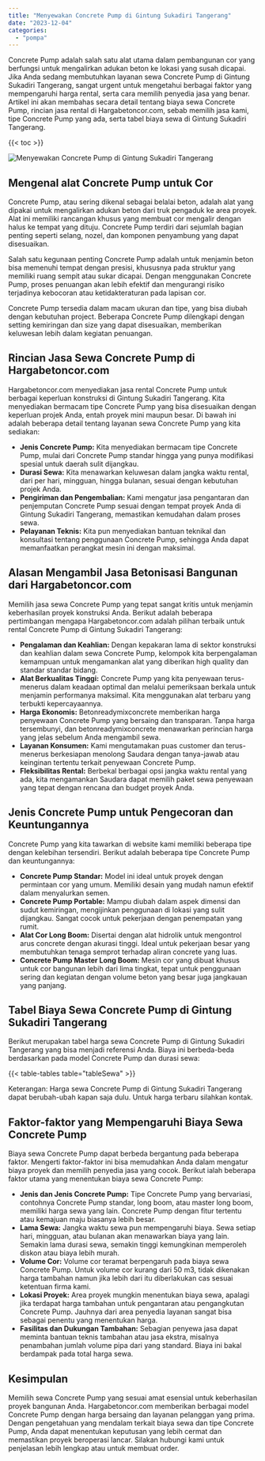 ```yaml
---
title: "Menyewakan Concrete Pump di Gintung Sukadiri Tangerang"
date: "2023-12-04"
categories: 
  - "pompa"
---
```




Concrete Pump adalah salah satu alat utama dalam pembangunan cor yang berfungsi untuk mengalirkan adukan beton ke lokasi yang susah dicapai. Jika Anda sedang membutuhkan layanan sewa Concrete Pump di Gintung Sukadiri Tangerang, sangat urgent untuk mengetahui berbagai faktor yang mempengaruhi harga rental, serta cara memilih penyedia jasa yang benar. Artikel ini akan membahas secara detail tentang biaya sewa Concrete Pump, rincian jasa rental di Hargabetoncor.com, sebab memilih jasa kami, tipe Concrete Pump yang ada, serta tabel biaya sewa di Gintung Sukadiri Tangerang.

{{< toc >}}

![Menyewakan Concrete Pump di Gintung Sukadiri Tangerang](https://hargareadymixid.github.io/pompa/concrete-pump%20(21).png)

## Mengenal alat Concrete Pump untuk Cor

Concrete Pump, atau sering dikenal sebagai belalai beton, adalah alat yang dipakai untuk mengalirkan adukan beton dari truk pengaduk ke area proyek. Alat ini memiliki rancangan khusus yang membuat cor mengalir dengan halus ke tempat yang dituju. Concrete Pump terdiri dari sejumlah bagian penting seperti selang, nozel, dan komponen penyambung yang dapat disesuaikan.

Salah satu kegunaan penting Concrete Pump adalah untuk menjamin beton bisa memenuhi tempat dengan presisi, khususnya pada struktur yang memiliki ruang sempit atau sukar dicapai. Dengan menggunakan Concrete Pump, proses penuangan akan lebih efektif dan mengurangi risiko terjadinya kebocoran atau ketidakteraturan pada lapisan cor.

Concrete Pump tersedia dalam macam ukuran dan tipe, yang bisa diubah dengan kebutuhan project. Beberapa Concrete Pump dilengkapi dengan setting kemiringan dan size yang dapat disesuaikan, memberikan keluwesan lebih dalam kegiatan penuangan.

## Rincian Jasa Sewa Concrete Pump di Hargabetoncor.com

Hargabetoncor.com menyediakan jasa rental Concrete Pump untuk berbagai keperluan konstruksi di Gintung Sukadiri Tangerang. Kita menyediakan bermacam tipe Concrete Pump yang bisa disesuaikan dengan keperluan projek Anda, entah proyek mini maupun besar. Di bawah ini adalah beberapa detail tentang layanan sewa Concrete Pump yang kita sediakan:

- **Jenis Concrete Pump:** Kita menyediakan bermacam tipe Concrete Pump, mulai dari Concrete Pump standar hingga yang punya modifikasi spesial untuk daerah sulit dijangkau.
- **Durasi Sewa:** Kita menawarkan keluwesan dalam jangka waktu rental, dari per hari, mingguan, hingga bulanan, sesuai dengan kebutuhan projek Anda.
- **Pengiriman dan Pengembalian:** Kami mengatur jasa pengantaran dan penjemputan Concrete Pump sesuai dengan tempat proyek Anda di Gintung Sukadiri Tangerang, memastikan kemudahan dalam proses sewa.
- **Pelayanan Teknis:** Kita pun menyediakan bantuan teknikal dan konsultasi tentang penggunaan Concrete Pump, sehingga Anda dapat memanfaatkan perangkat mesin ini dengan maksimal.

## Alasan Mengambil Jasa Betonisasi Bangunan dari Hargabetoncor.com

Memilih jasa sewa Concrete Pump yang tepat sangat kritis untuk menjamin keberhasilan proyek konstruksi Anda. Berikut adalah beberapa pertimbangan mengapa Hargabetoncor.com adalah pilihan terbaik untuk rental Concrete Pump di Gintung Sukadiri Tangerang:

- **Pengalaman dan Keahlian:** Dengan kepakaran lama di sektor konstruksi dan keahlian dalam sewa Concrete Pump, kelompok kita berpengalaman kemampuan untuk mengamankan alat yang diberikan high quality dan standar standar bidang.
- **Alat Berkualitas Tinggi:** Concrete Pump yang kita penyewaan terus-menerus dalam keadaan optimal dan melalui pemeriksaan berkala untuk menjamin performanya maksimal. Kita menggunakan alat terbaru yang terbukti kepercayaannya.
- **Harga Ekonomis:** Betonreadymixconcrete memberikan harga penyewaan Concrete Pump yang bersaing dan transparan. Tanpa harga tersembunyi, dan betonreadymixconcrete menawarkan perincian harga yang jelas sebelum Anda mengambil sewa.
- **Layanan Konsumen:** Kami mengutamakan puas customer dan terus-menerus berkesiapan menolong Saudara dengan tanya-jawab atau keinginan tertentu terkait penyewaan Concrete Pump.
- **Fleksibilitas Rental:** Berbekal berbagai opsi jangka waktu rental yang ada, kita mengamankan Saudara dapat memilih paket sewa penyewaan yang tepat dengan rencana dan budget proyek Anda.

## Jenis Concrete Pump untuk Pengecoran dan Keuntungannya

Concrete Pump yang kita tawarkan di website kami memiliki beberapa tipe dengan kelebihan tersendiri. Berikut adalah beberapa tipe Concrete Pump dan keuntungannya:

- **Concrete Pump Standar:** Model ini ideal untuk proyek dengan permintaan cor yang umum. Memiliki desain yang mudah namun efektif dalam menyalurkan semen.
- **Concrete Pump Portable:** Mampu diubah dalam aspek dimensi dan sudut kemiringan, mengijinkan penggunaan di lokasi yang sulit dijangkau. Sangat cocok untuk pekerjaan dengan penempatan yang rumit.
- **Alat Cor Long Boom:** Disertai dengan alat hidrolik untuk mengontrol arus concrete dengan akurasi tinggi. Ideal untuk pekerjaan besar yang membutuhkan tenaga semprot terhadap aliran concrete yang luas.
- **Concrete Pump Master Long Boom:** Mesin cor yang dibuat khusus untuk cor bangunan lebih dari lima tingkat, tepat untuk penggunaan sering dan kegiatan dengan volume beton yang besar juga jangkauan yang panjang.

## Tabel Biaya Sewa Concrete Pump di Gintung Sukadiri Tangerang

Berikut merupakan tabel harga sewa Concrete Pump di Gintung Sukadiri Tangerang yang bisa menjadi referensi Anda. Biaya ini berbeda-beda berdasarkan pada model Concrete Pump dan durasi sewa:

{{< table-tables table="tableSewa" >}}

Keterangan: Harga sewa Concrete Pump di Gintung Sukadiri Tangerang dapat berubah-ubah kapan saja dulu. Untuk harga terbaru silahkan kontak.

## Faktor-faktor yang Mempengaruhi Biaya Sewa Concrete Pump

Biaya sewa Concrete Pump dapat berbeda bergantung pada beberapa faktor. Mengerti faktor-faktor ini bisa memudahkan Anda dalam mengatur biaya proyek dan memilih penyedia jasa yang cocok. Berikut ialah beberapa faktor utama yang menentukan biaya sewa Concrete Pump:

- **Jenis dan Jenis Concrete Pump:** Tipe Concrete Pump yang bervariasi, contohnya Concrete Pump standar, long boom, atau master long boom, memiliki harga sewa yang lain. Concrete Pump dengan fitur tertentu atau kemajuan maju biasanya lebih besar.
- **Lama Sewa:** Jangka waktu sewa pun mempengaruhi biaya. Sewa setiap hari, mingguan, atau bulanan akan menawarkan biaya yang lain. Semakin lama durasi sewa, semakin tinggi kemungkinan memperoleh diskon atau biaya lebih murah.
- **Volume Cor:** Volume cor teramat berpengaruh pada biaya sewa Concrete Pump. Untuk volume cor kurang dari 50 m3, tidak dikenakan harga tambahan namun jika lebih dari itu diberlakukan cas sesuai ketentuan firma kami.
- **Lokasi Proyek:** Area proyek mungkin menentukan biaya sewa, apalagi jika terdapat harga tambahan untuk pengantaran atau pengangkutan Concrete Pump. Jauhnya dari area penyedia layanan sangat bisa sebagai penentu yang menentukan harga.
- **Fasilitas dan Dukungan Tambahan:** Sebagian penyewa jasa dapat meminta bantuan teknis tambahan atau jasa ekstra, misalnya penambahan jumlah volume pipa dari yang standard. Biaya ini bakal berdampak pada total harga sewa.

## Kesimpulan

Memilih sewa Concrete Pump yang sesuai amat esensial untuk keberhasilan proyek bangunan Anda. Hargabetoncor.com memberikan berbagai model Concrete Pump dengan harga bersaing dan layanan pelanggan yang prima. Dengan pengetahuan yang mendalam terkait biaya sewa dan tipe Concrete Pump, Anda dapat menentukan keputusan yang lebih cermat dan memastikan proyek beroperasi lancar. Silakan hubungi kami untuk penjelasan lebih lengkap atau untuk membuat order.
